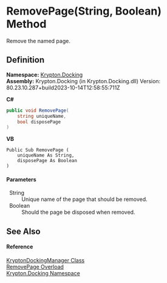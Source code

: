 # RemovePage(String, Boolean) Method


Remove the named page.



## Definition
**Namespace:** <a href="98399376-cf41-9454-4b4d-4fab2ca20bc7.md">Krypton.Docking</a>  
**Assembly:** Krypton.Docking (in Krypton.Docking.dll) Version: 80.23.10.287+build2023-10-14T12:58:55:711Z

**C#**
``` C#
public void RemovePage(
	string uniqueName,
	bool disposePage
)
```
**VB**
``` VB
Public Sub RemovePage ( 
	uniqueName As String,
	disposePage As Boolean
)
```



#### Parameters
<dl><dt>  String</dt><dd>Unique name of the page that should be removed.</dd><dt>  Boolean</dt><dd>Should the page be disposed when removed.</dd></dl>

## See Also


#### Reference
<a href="6c9c237d-95cb-a4ce-72c6-cd7684d3287e.md">KryptonDockingManager Class</a>  
<a href="f06606f8-240f-c362-3589-adf870663aa8.md">RemovePage Overload</a>  
<a href="98399376-cf41-9454-4b4d-4fab2ca20bc7.md">Krypton.Docking Namespace</a>  
